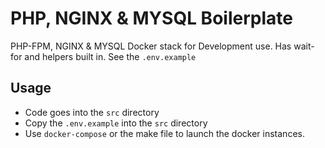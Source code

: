 # PHP, NGINX & MYSQL Boilerplate

PHP-FPM, NGINX & MYSQL Docker stack for Development use. Has wait-for and helpers built in. See the ```.env.example```

## Usage

- Code goes into the ```src``` directory
- Copy the ```.env.example``` into the ```src``` directory
- Use ```docker-compose``` or the make file to launch the docker instances.